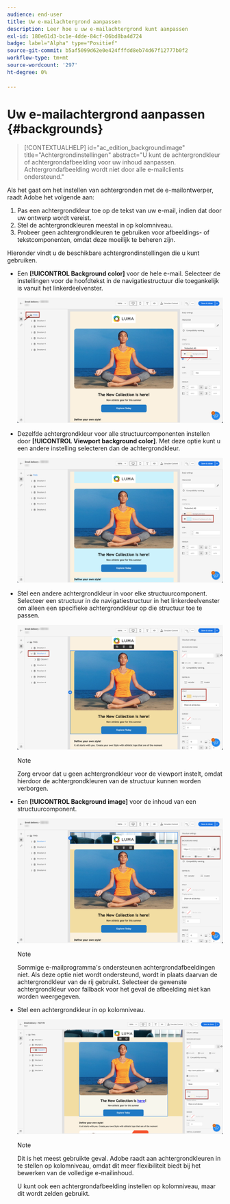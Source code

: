 ```yaml
---
audience: end-user
title: Uw e-mailachtergrond aanpassen
description: Leer hoe u uw e-mailachtergrond kunt aanpassen
exl-id: 180e61d3-bc1e-4dde-84cf-06bd8ba4d724
badge: label="Alpha" type="Positief"
source-git-commit: b5af5099d62e0e424fffdd8eb74d67f12777b0f2
workflow-type: tm+mt
source-wordcount: '297'
ht-degree: 0%

---
```


# Uw e-mailachtergrond aanpassen {#backgrounds}

>[!CONTEXTUALHELP]
>id="ac_edition_backgroundimage"
>title="Achtergrondinstellingen"
>abstract="U kunt de achtergrondkleur of achtergrondafbeelding voor uw inhoud aanpassen. Achtergrondafbeelding wordt niet door alle e-mailclients ondersteund."

Als het gaat om het instellen van achtergronden met de e-mailontwerper, raadt Adobe het volgende aan:

1. Pas een achtergrondkleur toe op de tekst van uw e-mail, indien dat door uw ontwerp wordt vereist.
1. Stel de achtergrondkleuren meestal in op kolomniveau.
1. Probeer geen achtergrondkleuren te gebruiken voor afbeeldings- of tekstcomponenten, omdat deze moeilijk te beheren zijn.

Hieronder vindt u de beschikbare achtergrondinstellingen die u kunt gebruiken.

* Een **[!UICONTROL Background color]** voor de hele e-mail. Selecteer de instellingen voor de hoofdtekst in de navigatiestructuur die toegankelijk is vanuit het linkerdeelvenster.

   ![](assets/background_1.png)

* Dezelfde achtergrondkleur voor alle structuurcomponenten instellen door **[!UICONTROL Viewport background color]**. Met deze optie kunt u een andere instelling selecteren dan de achtergrondkleur.

   ![](assets/background_2.png)

* Stel een andere achtergrondkleur in voor elke structuurcomponent. Selecteer een structuur in de navigatiestructuur in het linkerdeelvenster om alleen een specifieke achtergrondkleur op die structuur toe te passen.

   ![](assets/background_3.png)

   >[!NOTE]
   >
   >Zorg ervoor dat u geen achtergrondkleur voor de viewport instelt, omdat hierdoor de achtergrondkleuren van de structuur kunnen worden verborgen.

* Een **[!UICONTROL Background image]** voor de inhoud van een structuurcomponent.

   ![](assets/background_4.png)

   >[!NOTE]
   >
   >Sommige e-mailprogramma&#39;s ondersteunen achtergrondafbeeldingen niet. Als deze optie niet wordt ondersteund, wordt in plaats daarvan de achtergrondkleur van de rij gebruikt. Selecteer de gewenste achtergrondkleur voor fallback voor het geval de afbeelding niet kan worden weergegeven.

* Stel een achtergrondkleur in op kolomniveau.

   ![](assets/background_5.png)

   >[!NOTE]
   >
   >Dit is het meest gebruikte geval. Adobe raadt aan achtergrondkleuren in te stellen op kolomniveau, omdat dit meer flexibiliteit biedt bij het bewerken van de volledige e-mailinhoud.

   U kunt ook een achtergrondafbeelding instellen op kolomniveau, maar dit wordt zelden gebruikt.
